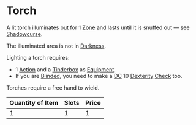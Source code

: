 # Torch

A lit torch illuminates out for 1 [Zone](../../../Game%20Procedures/Core%20Procedures/Zone.md) and lasts until it is snuffed out — see [Shadowcurse](../../../Game%20Procedures/Hazards/Shadowcurse.md).

The illuminated area is not in [Darkness](../../../Game%20Procedures/Hazards/Darkness.md).

Lighting a torch requires:

- 1 [Action](../../../Game%20Procedures/Core%20Procedures/Action.md) and a [Tinderbox](../10%20Coins/Tinderbox.md) as [Equipment](../../../Player%20Characters/Inventory/Equipment.md).
- If you are [Blinded](../../../Game%20Procedures/Conditions/Blinded.md), you need to make a [DC](../../../Game%20Procedures/Core%20Procedures/DC.md) 10 [Dexterity](../../../Player%20Characters/The%20Ability%20Scores/Dexterity.md) [Check](../../../Game%20Procedures/Core%20Procedures/Check.md) too.

Torches require a free hand to wield.

| Quantity of Item | Slots | Price |
| ---------------- | ----- | ----- |
| 1                | 1     | 1     |
